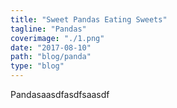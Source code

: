 ```yaml
---
title: "Sweet Pandas Eating Sweets"
tagline: "Pandas"
coverimage: "./1.png"
date: "2017-08-10"
path: "blog/panda"
type: "blog"
---
```


Pandasaasdfasdfsaasdf
